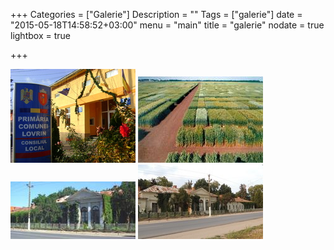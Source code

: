 +++
Categories = ["Galerie"]
Description = ""
Tags = ["galerie"]
date = "2015-05-18T14:58:52+03:00"
menu = "main"
title = "galerie"
nodate = true
lightbox = true

+++

<a href="/photos/galerie/1.jpg" title="" data-lightbox="set1" data-title="1"> <img src="/photos/galerie/thumb_1.jpg" alt=""></a>
<a href="/photos/galerie/2.jpg" title="" data-lightbox="set1" data-title="1"> <img src="/photos/galerie/thumb_2.jpg" alt=""></a>
<a href="/photos/galerie/3.jpg" title="" data-lightbox="set1" data-title="1"> <img src="/photos/galerie/thumb_3.jpg" alt=""></a>
<a href="/photos/galerie/4.jpg" title="" data-lightbox="set1" data-title="1"> <img src="/photos/galerie/thumb_4.jpg" alt=""></a>
